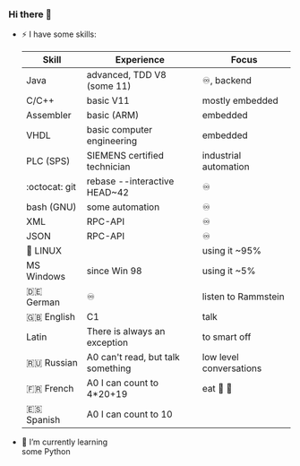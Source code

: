 ### Hi there 👋

- ⚡ I have some skills:

  | Skill           | Experience                        | Focus                 |
  | --------------- | --------------------------------- | --------------------- |
  | Java            | advanced, TDD V8 (some 11)        | :infinity:, backend   |
  | C/C++           | basic V11                         | mostly embedded       |
  | Assembler       | basic (ARM)                       | embedded              |
  | VHDL            | basic computer engineering        | embedded              |
  | PLC (SPS)       | SIEMENS certified technician      | industrial automation |
  | :octocat: git   | rebase --interactive HEAD~42      | :infinity:            |
  | bash (GNU)      | some automation                   | :infinity:            |
  | XML             | RPC-API                           | :infinity:            |
  | JSON            | RPC-API                           | :infinity:            |
  | :penguin: LINUX |                                   | using it ~95%         |
  | MS Windows      | since Win 98                      | using it  ~5%         |
  | :de: German     | :infinity:                        | listen to Rammstein   |
  | :gb: English    | C1                                | talk                  |
  | Latin           | There is always an exception      | to smart off          |
  | :ru: Russian    | A0 can't read, but talk something | low level conversations   |
  | :fr: French     | A0 I can count to 4*20+19         | eat :baguette_bread: :croissant: |
  | :es: Spanish    | A0 I can count to 10              |                       | 


- 🌱 I’m currently learning  
  some Python
<!--
**EV21/EV21** is a ✨ _special_ ✨ repository because its `README.md` (this file) appears on your GitHub profile.

Here are some ideas to get you started:

- 🔭 I’m currently working on ...
- 🌱 I’m currently learning ...
- 👯 I’m looking to collaborate on ...
- 🤔 I’m looking for help with ...
- 💬 Ask me about ...
- 📫 How to reach me: ...
- 😄 Pronouns: ...
- ⚡ Fun fact: ...
-->
